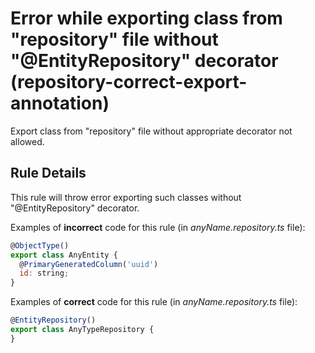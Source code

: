 # Error while exporting class from "repository" file without "@EntityRepository" decorator (repository-correct-export-annotation)

Export class from "repository" file without appropriate decorator not allowed.

## Rule Details

This rule will throw error exporting such classes without "@EntityRepository" decorator.

Examples of **incorrect** code for this rule (in *anyName.repository.ts* file):

```js
@ObjectType()
export class AnyEntity {
  @PrimaryGeneratedColumn('uuid')
  id: string;
}
```

Examples of **correct** code for this rule (in *anyName.repository.ts* file):

```js
@EntityRepository()
export class AnyTypeRepository {
}
```
